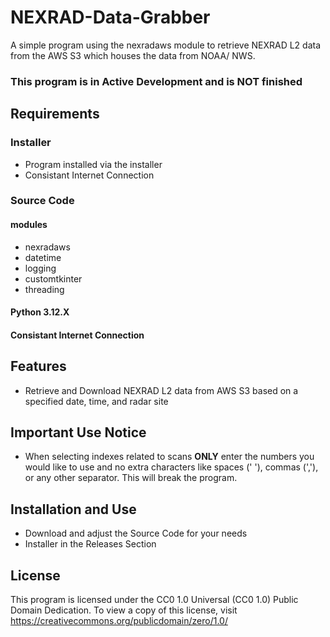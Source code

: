# NEXRAD-Data-Grabber
A simple program using the nexradaws module to retrieve NEXRAD L2 data from the AWS S3 which houses the data from NOAA/ NWS.

### This program is in Active Development and is NOT finished

## Requirements
### Installer
- Program installed via the installer
- Consistant Internet Connection

### Source Code
#### modules
- nexradaws
- datetime
- logging
- customtkinter
- threading
#### Python 3.12.X
#### Consistant Internet Connection

## Features
- Retrieve and Download NEXRAD L2 data from AWS S3 based on a specified date, time, and radar site

## Important Use Notice
- When selecting indexes related to scans **ONLY** enter the numbers you would like to use and no extra characters like spaces (' '), commas (','), or any other separator. This will break the program.

## Installation and Use
- Download and adjust the Source Code for your needs
- Installer in the Releases Section

## License
This program is licensed under the CC0 1.0 Universal (CC0 1.0) Public Domain Dedication. To view a copy of this license, visit https://creativecommons.org/publicdomain/zero/1.0/
